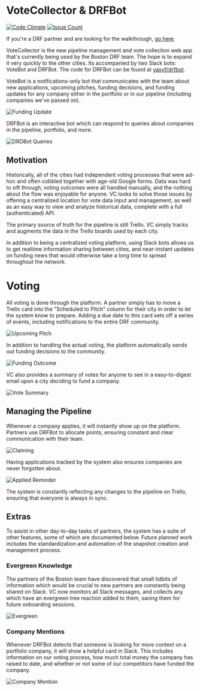 # VoteCollector & DRFBot

[![Code Climate](https://codeclimate.com/github/yasyf/vc/badges/gpa.svg)](https://codeclimate.com/github/yasyf/vc)
[![Issue Count](https://codeclimate.com/github/yasyf/vc/badges/issue_count.svg)](https://codeclimate.com/github/yasyf/vc)

If you're a DRF partner and are looking for the walkthrough, [go here](docs/WALKTHROUGH.md).

VoteCollector is the new pipeline management and vote collection web app that's currently being used by the Boston DRF team. The hope is to expand it very quickly to the other cities. Its accompanied by two Slack bots: VoteBot and DRFBot. The code for DRFBot can be found at [yasyf/drfbot](https://github.com/yasyf/drfbot).

VoteBot is a notifications-only bot that communicates with the team about new applications, upcoming pitches, funding decisions, and funding updates for any company either in the portfolio or in our pipeline (including companies we've passed on).

![Funding Update](https://www.dropbox.com/s/ayijacj3uu7qcgw/Screenshot%202016-09-10%2004.00.16.png?dl=1)

DRFBot is an interactive bot which can respond to queries about companies in the pipeline, portfolio, and more.

![DRDBot Queries](https://www.dropbox.com/s/kifco4rmopma45c/Screenshot%202016-09-15%2003.36.10.png?dl=1)

## Motivation

Historically, all of the cities had independent voting processes that were ad-hoc and often cobbled together with age-old Google forms. Data was hard to sift through, voting outcomes were all handled manually, and the nothing about the flow was enjoyable for anyone. VC looks to solve those issues by offering a centralized location for vote data input and management, as well as an easy way to view and analyze historical data, complete with a full (authenticated) API.

The primary source of truth for the pipeline is still Trello. VC simply tracks and augments the data in the Trello boards used by each city.

In addition to being a centralized voting platform, using Slack bots allows us to get realtime information sharing between cities, and near-instant updates on funding news that would otherwise take a long time to spread throughout the network.

# Voting

All voting is done through the platform. A partner simply has to move a Trello card into the "Scheduled to Pitch" column for their city in order to let the system know to prepare. Adding a due date to this card sets off a series of events, including notifications to the entire DRF community.

![Upcoming Pitch](https://www.dropbox.com/s/b1cc80v53ococgh/Screenshot%202016-09-15%2003.34.04.png?dl=1)

In addition to handling the actual voting, the platform automatically sends out funding decisions to the community.

![Funding Outcome](https://www.dropbox.com/s/q18rsmr6xzw1nrp/Screenshot%202016-09-10%2003.55.20.png?dl=1)

VC also provides a summary of votes for anyone to see in a easy-to-digest email upon a city deciding to fund a company.

![Vote Summary](https://www.dropbox.com/s/hxh23n6isghxq0g/Screenshot%202016-09-15%2003.45.55.png?dl=1)

## Managing the Pipeline

Whenever a company applies, it will instantly show up on the platform. Partners use DRFBot to allocate points, ensuring constant and clear communication with their team.

![Claiming](https://www.dropbox.com/s/bh8fsl12s4b5jrf/Screenshot%202016-09-10%2003.49.15.png?dl=1)

Having applications tracked by the system also ensures companies are never forgotten about.

![Applied Reminder](https://www.dropbox.com/s/l6cxreai17xn6bv/Screenshot%202016-09-10%2003.52.21.png?dl=1)

The system is constantly reflecting any changes to the pipeline on Trello, ensuring that everyone is always in sync.


## Extras

To assist in other day-to-day tasks of partners, the system has a suite of other features, some of which are documented below. Future planned work includes the standardization and automation of the snapshot creation and management process.

### Evergreen Knowledge

The partners of the Boston team have discovered that small tidbits of information which would be crucial to new partners are constantly being shared on Slack. VC now monitors all Slack messages, and collects any which have an evergreen tree reaction added to them, saving them for future onboarding sessions.

![Evergreen](https://www.dropbox.com/s/l2bkkvrfdixyr71/Screenshot%202016-09-10%2003.59.06.png?dl=1)

### Company Mentions

Whenever DRFBot detects that someone is looking for more context on a portfolio company, it will show a helpful card in Slack. This includes information on our voting process, how much total money the company has raised to date, and whether or not some of our competitors have funded the company.

![Company Mention](https://www.dropbox.com/s/y6ddemkigg7k3zz/Screenshot%202016-09-10%2004.01.37.png?dl=1)
